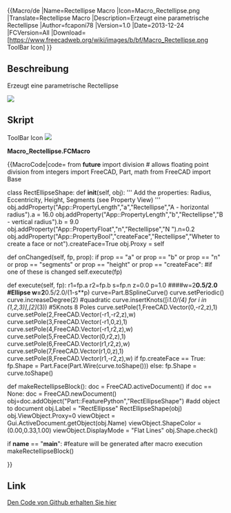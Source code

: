  {{Macro/de
|Name=Rectellipse Macro
|Icon=Macro_Rectellipse.png
|Translate=Rectellipse Macro
|Description=Erzeugt eine parametrische Rectellipse
|Author=fcaponi78
|Version=1.0
|Date=2013-12-24
|FCVersion=All
|Download=[https://www.freecadweb.org/wiki/images/b/bf/Macro_Rectellipse.png ToolBar Icon]
}}

## Beschreibung

Erzeugt eine parametrische Rectellipse

![](images/Rectellipse.png )

## Skript

ToolBar Icon ![](images/Macro_Rectellipse.png )

**Macro\_Rectellipse.FCMacro**


{{MacroCode|code=
from __future__ import division # allows floating point division from integers
import FreeCAD, Part, math
from FreeCAD import Base

class RectEllipseShape:
   def __init__(self, obj):
      ''' Add the properties: Radius, Eccentricity, Height, Segments (see Property View) '''
      obj.addProperty("App::PropertyLength","a","Rectellipse","A - horizontal radius").a = 16.0
      obj.addProperty("App::PropertyLength","b","Rectellipse","B - vertical radius").b = 9.0
      obj.addProperty("App::PropertyFloat","n","Rectellipse","N ").n=0.2
      obj.addProperty("App::PropertyBool","createFace","Rectellipse","Wheter to create a face or not").createFace=True
      obj.Proxy = self

   def onChanged(self, fp, prop):
      if prop == "a" or prop == "b" or prop == "n" or prop == "segments" or prop == "height" or prop == "createFace":
         #if one of these is changed
         self.execute(fp)

   def execute(self, fp):
      r1=fp.a
      r2=fp.b
      s=fp.n
      z=0.0
      p=1.0
      ####w=2**0.5/2.0 #Ellipse
      w=2**0.5/2.0/(1-s**p)
      curve=Part.BSplineCurve()
      curve.setPeriodic()
      curve.increaseDegree(2) #quadratic
      curve.insertKnots([i*1.0/(4) for i in (1,2,3)],[2]*(3)) #5Knots 8 Poles
      curve.setPole(1,FreeCAD.Vector(0,-r2,z),1)
      curve.setPole(2,FreeCAD.Vector(-r1,-r2,z),w)
      curve.setPole(3,FreeCAD.Vector(-r1,0,z),1)
      curve.setPole(4,FreeCAD.Vector(-r1,r2,z),w)
      curve.setPole(5,FreeCAD.Vector(0,r2,z),1)
      curve.setPole(6,FreeCAD.Vector(r1,r2,z),w)
      curve.setPole(7,FreeCAD.Vector(r1,0,z),1)
      curve.setPole(8,FreeCAD.Vector(r1,-r2,z),w)
      if fp.createFace == True:
         fp.Shape = Part.Face(Part.Wire(curve.toShape()))
      else:
         fp.Shape = curve.toShape()

def makeRectellipseBlock():
   doc = FreeCAD.activeDocument()
   if doc == None:
      doc = FreeCAD.newDocument()
   obj=doc.addObject("Part::FeaturePython","RectEllipseShape") #add object to document
   obj.Label = "RectEllipsse"
   RectEllipseShape(obj)
   obj.ViewObject.Proxy=0
   viewObject = Gui.ActiveDocument.getObject(obj.Name)
   viewObject.ShapeColor = (0.00,0.33,1.00)
   viewObject.DisplayMode = "Flat Lines"
   obj.Shape.check()

if __name__ == "__main__":
   #feature will be generated after macro execution
   makeRectellipseBlock()

}}

## Link

[Den Code von Github erhalten Sie hier](https://github.com/FreeCAD/FreeCAD-macros/blob/master/ParametricObjectCreation/Rectellipse.FCMacro)
